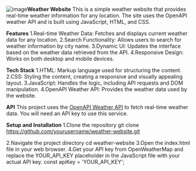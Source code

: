 ![image](https://github.com/user-attachments/assets/8ee0eb68-3e57-4a68-98ce-1786e7479207)**Weather Website**
This is a simple weather website that provides real-time weather information for any location. The site uses the OpenAPI weather API and is built using JavaScript, HTML, and CSS.

**Features**
1.Real-time Weather Data: Fetches and displays current weather data for any location.
2.Search Functionality: Allows users to search for weather information by city name.
3.Dynamic UI: Updates the interface based on the weather data retrieved from the API.
4.Responsive Design: Works on both desktop and mobile devices.

**Tech Stack**
1.HTML: Markup language used for structuring the content.
2.CSS: Styling the content, creating a responsive and visually appealing layout.
3.JavaScript: Handles the logic, including API requests and DOM manipulation.
4.OpenAPI Weather API: Provides the weather data used by the website.

**API**
This project uses the [OpenAPI Weather API](https://openweathermap.org/api)
 to fetch real-time weather data. You will need an API key to use this service.

**Setup and Installation**
1.Clone the repository
git clone https://github.com/yourusername/weather-website.git

2.Navigate the project directory
cd weather-website
3.Open the index.html file in your web browser.
4.Get your API key from OpenWeatherMap and replace the YOUR_API_KEY placeholder in the JavaScript file with your actual API key.
const apiKey = 'YOUR_API_KEY';





